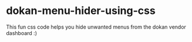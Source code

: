 # dokan-menu-hider-using-css
This fun css code helps you hide unwanted menus from the dokan vendor dashboard :)
